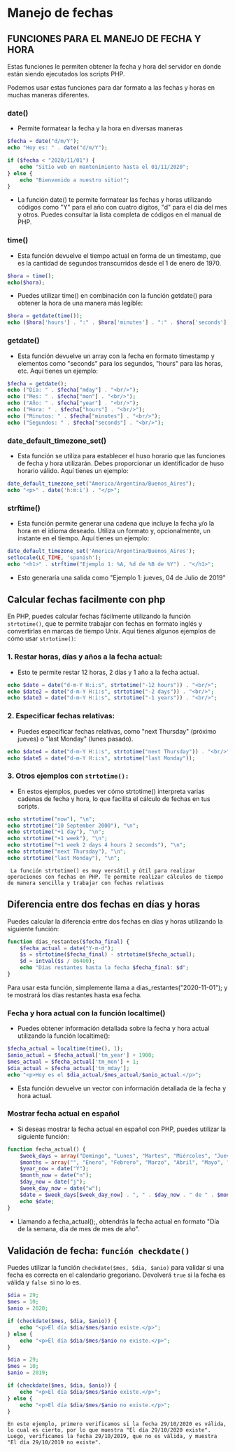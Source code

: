 # Manejo de fechas
## FUNCIONES PARA EL MANEJO DE FECHA Y HORA
Estas funciones le permiten obtener la fecha y hora del servidor en donde están siendo ejecutados los scripts PHP. 

Podemos usar estas funciones para dar formato a las fechas y horas en muchas maneras diferentes.

### date()
-  Permite formatear la fecha y la hora en diversas maneras
```php
$fecha = date("d/m/Y");
echo "Hoy es: " . date("d/m/Y");

if ($fecha < "2020/11/01") {
    echo "Sitio web en mantenimiento hasta el 01/11/2020";
} else {
    echo "Bienvenido a nuestro sitio!";
}
```
- La función date() te permite formatear las fechas y horas utilizando códigos como "Y" para el año con cuatro dígitos, "d" para el día del mes y otros. Puedes consultar la lista completa de códigos en el manual de PHP.
### time()
- Esta función devuelve el tiempo actual en forma de un timestamp, que es la cantidad de segundos transcurridos desde el 1 de enero de 1970.
```php
$hora = time();
echo($hora);
```
- Puedes utilizar time() en combinación con la función getdate() para obtener la hora de una manera más legible:
```php
$hora = getdate(time());
echo ($hora['hours'] . ":" . $hora['minutes'] . ":" . $hora['seconds']);
```
### getdate()
- Esta función devuelve un array con la fecha en formato timestamp y elementos como "seconds" para los segundos, "hours" para las horas, etc. Aquí tienes un ejemplo:
```php
$fecha = getdate();
echo ("Día: " . $fecha["mday"] . "<br/>");
echo ("Mes: " . $fecha["mon"] . "<br/>");
echo ("Año: " . $fecha["year"] . "<br/>");
echo ("Hora: " . $fecha["hours"] . "<br/>");
echo ("Minutos: " . $fecha["minutes"] . "<br/>");
echo ("Segundos: " . $fecha["seconds"] . "<br/>");
```
### date_default_timezone_set()
- Esta función se utiliza para establecer el huso horario que las funciones de fecha y hora utilizarán. Debes proporcionar un identificador de huso horario válido. Aquí tienes un ejemplo:
```php
date_default_timezone_set("America/Argentina/Buenos_Aires");
echo "<p>" . date('h:m:i') . "</p>";
```
### strftime()
- Esta función permite generar una cadena que incluye la fecha y/o la hora en el idioma deseado. Utiliza un formato y, opcionalmente, un instante en el tiempo. Aquí tienes un ejemplo:
```php
date_default_timezone_set('America/Argentina/Buenos_Aires');
setlocale(LC_TIME, 'spanish');
echo "<h1>" . strftime("Ejemplo 1: %A, %d de %B de %Y") . "</h1>";
```
- Esto generaría una salida como "Ejemplo 1: jueves, 04 de Julio de 2019"

## Calcular fechas facilmente con php
En PHP, puedes calcular fechas fácilmente utilizando la función `strtotime()`, que te permite trabajar con fechas en formato inglés y convertirlas en marcas de tiempo Unix. Aquí tienes algunos ejemplos de cómo usar `strtotime()`:

### 1. Restar horas, días y años a la fecha actual:
- Esto te permite restar 12 horas, 2 días y 1 año a la fecha actual.
```php
echo $date = date("d-m-Y H:i:s", strtotime("-12 hours")) . "<br/>";
echo $date2 = date("d-m-Y H:i:s", strtotime("-2 days")) . "<br/>";
echo $date3 = date("d-m-Y H:i:s", strtotime("-1 years")) . "<br/>";
```
### 2. Especificar fechas relativas:
- Puedes especificar fechas relativas, como "next Thursday" (próximo jueves) o "last Monday" (lunes pasado).
```php
echo $date4 = date("d-m-Y H:i:s", strtotime("next Thursday")) . "<br/>";
echo $date5 = date("d-m-Y H:i:s", strtotime("last Monday"));
```
### 3. Otros ejemplos con `strtotime():`
- En estos ejemplos, puedes ver cómo strtotime() interpreta varias cadenas de fecha y hora, lo que facilita el cálculo de fechas en tus scripts.
```php
echo strtotime("now"), "\n";
echo strtotime("10 September 2000"), "\n";
echo strtotime("+1 day"), "\n";
echo strtotime("+1 week"), "\n";
echo strtotime("+1 week 2 days 4 hours 2 seconds"), "\n";
echo strtotime("next Thursday"), "\n";
echo strtotime("last Monday"), "\n";
```
` La función strtotime() es muy versátil y útil para realizar operaciones con fechas en PHP. Te permite realizar cálculos de tiempo de manera sencilla y trabajar con fechas relativas`

## Diferencia entre dos fechas en días y horas
Puedes calcular la diferencia entre dos fechas en días y horas utilizando la siguiente función:

```php
function dias_restantes($fecha_final) {
    $fecha_actual = date("Y-m-d");
    $s = strtotime($fecha_final) - strtotime($fecha_actual);
    $d = intval($s / 86400);
    echo "Días restantes hasta la fecha $fecha_final: $d";
}
```
Para usar esta función, simplemente llama a dias_restantes("2020-11-01"); y te mostrará los días restantes hasta esa fecha.

### Fecha y hora actual con la función localtime()
- Puedes obtener información detallada sobre la fecha y hora actual utilizando la función localtime():
```php
$fecha_actual = localtime(time(), 1);
$anio_actual = $fecha_actual['tm_year'] + 1900;
$mes_actual = $fecha_actual['tm_mon'] + 1;
$dia_actual = $fecha_actual['tm_mday'];
echo "<p>Hoy es el $dia_actual/$mes_actual/$anio_actual.</p>";
```
- Esta función devuelve un vector con información detallada de la fecha y hora actual.

### Mostrar fecha actual en español
- Si deseas mostrar la fecha actual en español con PHP, puedes utilizar la siguiente función:
```php
function fecha_actual() {
    $week_days = array("Domingo", "Lunes", "Martes", "Miércoles", "Jueves", "Viernes", "Sábado");
    $months = array("", "Enero", "Febrero", "Marzo", "Abril", "Mayo", "Junio", "Julio", "Agosto", "Septiembre", "Octubre", "Noviembre", "Diciembre");
    $year_now = date("Y");
    $month_now = date("n");
    $day_now = date("j");
    $week_day_now = date("w");
    $date = $week_days[$week_day_now] . ", " . $day_now . " de " . $months[$month_now] . " de " . $year_now;
    echo $date;
}
```
- Llamando a fecha_actual();, obtendrás la fecha actual en formato "Día de la semana, día de mes de mes de año".

## Validación de fecha: `función checkdate()`
Puedes utilizar la función `checkdate($mes, $dia, $anio)` para validar si una fecha es correcta en el calendario gregoriano. Devolverá `true` si la fecha es válida y `false `si no lo es.
```php
$dia = 29;
$mes = 10;
$anio = 2020;

if (checkdate($mes, $dia, $anio)) {
    echo "<p>El día $dia/$mes/$anio existe.</p>";
} else {
    echo "<p>El día $dia/$mes/$anio no existe.</p>";
}

$dia = 29;
$mes = 10;
$anio = 2019;

if (checkdate($mes, $dia, $anio)) {
    echo "<p>El día $dia/$mes/$anio existe.</p>";
} else {
    echo "<p>El día $dia/$mes/$anio no existe.</p>";
}
```

`En este ejemplo, primero verificamos si la fecha 29/10/2020 es válida, lo cual es cierto, por lo que muestra "El día 29/10/2020 existe". Luego, verificamos la fecha 29/10/2019, que no es válida, y muestra "El día 29/10/2019 no existe".`